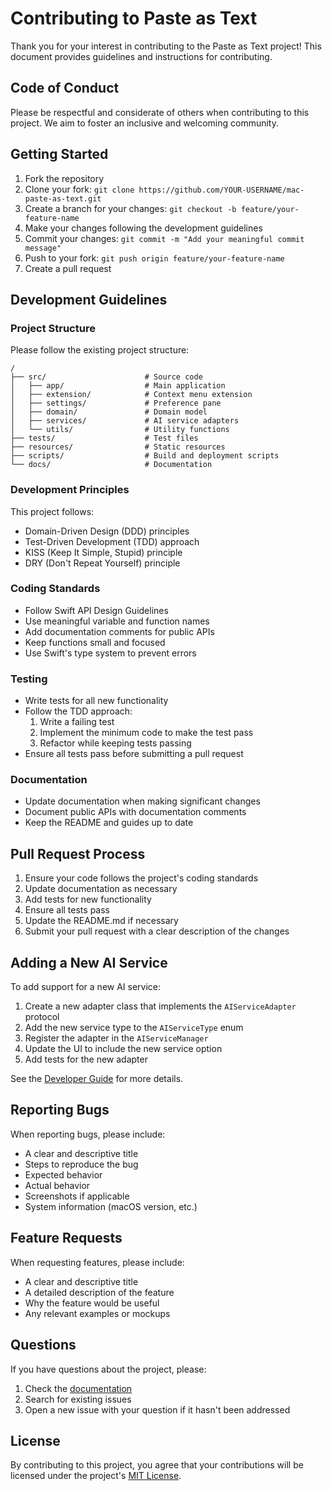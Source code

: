 # Contributing to Paste as Text

Thank you for your interest in contributing to the Paste as Text project! This document provides guidelines and instructions for contributing.

## Code of Conduct

Please be respectful and considerate of others when contributing to this project. We aim to foster an inclusive and welcoming community.

## Getting Started

1. Fork the repository
2. Clone your fork: `git clone https://github.com/YOUR-USERNAME/mac-paste-as-text.git`
3. Create a branch for your changes: `git checkout -b feature/your-feature-name`
4. Make your changes following the development guidelines
5. Commit your changes: `git commit -m "Add your meaningful commit message"`
6. Push to your fork: `git push origin feature/your-feature-name`
7. Create a pull request

## Development Guidelines

### Project Structure

Please follow the existing project structure:

```
/
├── src/                      # Source code
│   ├── app/                  # Main application
│   ├── extension/            # Context menu extension
│   ├── settings/             # Preference pane
│   ├── domain/               # Domain model
│   ├── services/             # AI service adapters
│   └── utils/                # Utility functions
├── tests/                    # Test files
├── resources/                # Static resources
├── scripts/                  # Build and deployment scripts
└── docs/                     # Documentation
```

### Development Principles

This project follows:
- Domain-Driven Design (DDD) principles
- Test-Driven Development (TDD) approach
- KISS (Keep It Simple, Stupid) principle
- DRY (Don't Repeat Yourself) principle

### Coding Standards

- Follow Swift API Design Guidelines
- Use meaningful variable and function names
- Add documentation comments for public APIs
- Keep functions small and focused
- Use Swift's type system to prevent errors

### Testing

- Write tests for all new functionality
- Follow the TDD approach:
  1. Write a failing test
  2. Implement the minimum code to make the test pass
  3. Refactor while keeping tests passing
- Ensure all tests pass before submitting a pull request

### Documentation

- Update documentation when making significant changes
- Document public APIs with documentation comments
- Keep the README and guides up to date

## Pull Request Process

1. Ensure your code follows the project's coding standards
2. Update documentation as necessary
3. Add tests for new functionality
4. Ensure all tests pass
5. Update the README.md if necessary
6. Submit your pull request with a clear description of the changes

## Adding a New AI Service

To add support for a new AI service:

1. Create a new adapter class that implements the `AIServiceAdapter` protocol
2. Add the new service type to the `AIServiceType` enum
3. Register the adapter in the `AIServiceManager`
4. Update the UI to include the new service option
5. Add tests for the new adapter

See the [Developer Guide](docs/developer_guide.md) for more details.

## Reporting Bugs

When reporting bugs, please include:

- A clear and descriptive title
- Steps to reproduce the bug
- Expected behavior
- Actual behavior
- Screenshots if applicable
- System information (macOS version, etc.)

## Feature Requests

When requesting features, please include:

- A clear and descriptive title
- A detailed description of the feature
- Why the feature would be useful
- Any relevant examples or mockups

## Questions

If you have questions about the project, please:

1. Check the [documentation](docs/)
2. Search for existing issues
3. Open a new issue with your question if it hasn't been addressed

## License

By contributing to this project, you agree that your contributions will be licensed under the project's [MIT License](LICENSE).